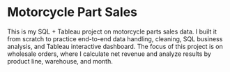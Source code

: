 # Motorcycle Part Sales
This is my SQL + Tableau project on motorcycle parts sales data. I built it from scratch to practice end-to-end data handling, cleaning, SQL business analysis, and Tableau interactive dashboard.  The focus of this project is on wholesale orders, where I calculate net revenue and analyze results by product line, warehouse, and month. 
